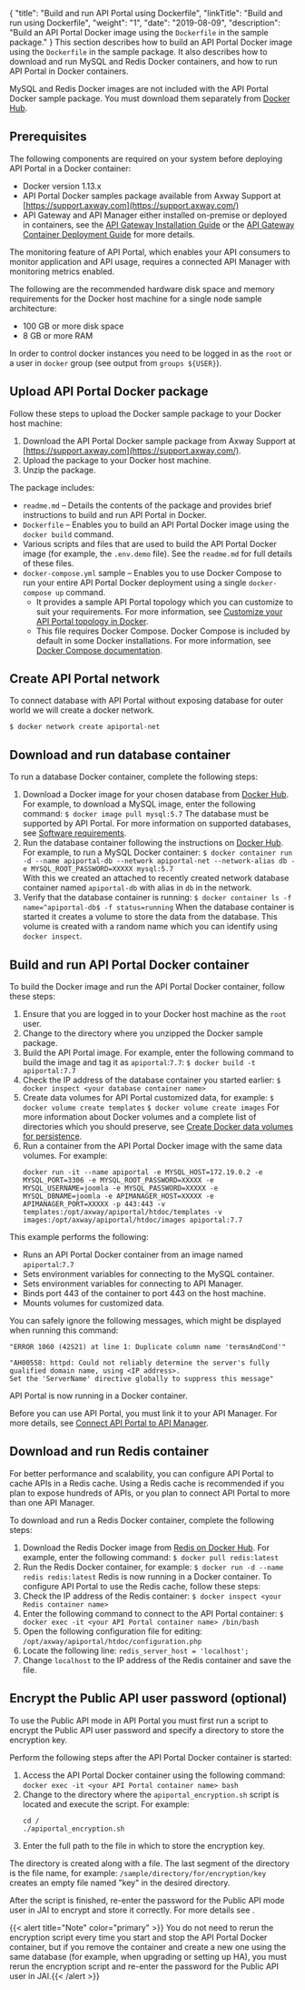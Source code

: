 {
"title": "Build and run API Portal using Dockerfile",
  "linkTitle": "Build and run using Dockerfile",
  "weight": "1",
  "date": "2019-08-09",
  "description": "Build an API Portal Docker image using the `Dockerfile` in the sample package."
}
This section describes how to build an API Portal Docker image using the `Dockerfile` in the sample package. It also describes how to download and run MySQL and Redis Docker containers, and how to run API Portal in Docker containers.

MySQL and Redis Docker images are not included with the API Portal Docker sample package. You must download them separately from [Docker Hub](https://hub.docker.com/).

## Prerequisites

The following components are required on your system before deploying API Portal in a Docker container:

* Docker version 1.13.x
* API Portal Docker samples package available from Axway Support at [https://support.axway.com](https://support.axway.com/)
* API Gateway and API Manager either installed on-premise or deployed in containers, see the [API Gateway Installation Guide](/docs/apim_installation/apigtw_install/) or the [API Gateway Container Deployment Guide](/docs/apim_installation/apigw_containers/) for more details.

The monitoring feature of API Portal, which enables your API consumers to monitor application and API usage, requires a connected API Manager with monitoring metrics enabled.

The following are the recommended hardware disk space and memory requirements for the Docker host machine for a single node sample architecture:

* 100 GB or more disk space
* 8 GB or more RAM

In order to control docker instances you need to be logged in as the `root` or a user in `docker` group (see output from `groups ${USER}`).

## Upload API Portal Docker package

Follow these steps to upload the Docker sample package to your Docker host machine:

1. Download the API Portal Docker sample package from Axway Support at [https://support.axway.com](https://support.axway.com/).
2. Upload the package to your Docker host machine.
3. Unzip the package.

The package includes:

* `readme.md` – Details the contents of the package and provides brief instructions to build and run API Portal in Docker.
* `Dockerfile` – Enables you to build an API Portal Docker image using the `docker build` command.
* Various scripts and files that are used to build the API Portal Docker image (for example, the `.env.demo` file). See the `readme.md` for full details of these files.
* `docker-compose.yml` sample – Enables you to use Docker Compose to run your entire API Portal Docker deployment using a single `docker-compose up` command.
  * It provides a sample API Portal topology which you can customize to suit your requirements. For more information, see [Customize your API Portal topology in Docker](/docs/apim_installation/apiportal_docker/docker_config/).
  * This file requires Docker Compose. Docker Compose is included by default in some Docker installations. For more information, see [Docker Compose documentation](https://docs.docker.com/compose/).

## Create API Portal network

To connect database with API Portal without exposing database for outer world we will create a docker network.

`$ docker network create apiportal-net`

## Download and run database container

To run a database Docker container, complete the following steps:

1. Download a Docker image for your chosen database from [Docker Hub](https://hub.docker.com/). For example, to download a MySQL image, enter the following command:
   `$ docker image pull mysql:5.7`
   The database must be supported by API Portal. For more information on supported databases, see [Software requirements](/docs/apim_installation/apiportal_install/install_software_prereqs/).
2. Run the database container following the instructions on [Docker Hub](https://hub.docker.com/). For example, to run a MySQL Docker container:
   `$ docker container run -d --name apiportal-db --network apiportal-net --network-alias db -e MYSQL_ROOT_PASSWORD=XXXXX mysql:5.7`\
   With this we created an attached to recently created network database container named `apiportal-db` with alias in `db` in the network.
3. Verify that the database container is running:
   `$ docker container ls -f name=^apiportal-db$ -f status=running`
   When the database container is started it creates a volume to store the data from the database. This volume is created with a random name which you can identify using `docker inspect`.

## Build and run API Portal Docker container

To build the Docker image and run the API Portal Docker container, follow these steps:

1. Ensure that you are logged in to your Docker host machine as the `root` user.
2. Change to the directory where you unzipped the Docker sample package.
3. Build the API Portal image. For example, enter the following command to build the image and tag it as `apiportal`:`7.7`:
   `$ docker build -t apiportal:7.7`
4. Check the IP address of the database container you started earlier:
   `$ docker inspect <your database container name>`
5. Create data volumes for API Portal customized data, for example:
   `$ docker volume create templates`
   `$ docker volume create images`
   For more information about Docker volumes and a complete list of directories which you should preserve, see [Create Docker data volumes for persistence](/docs/apim_installation/apiportal_docker/docker_config/).
6. Run a container from the API Portal Docker image with the same data volumes. For example:
   ```
   docker run -it --name apiportal -e MYSQL_HOST=172.19.0.2 -e MYSQL_PORT=3306 -e MYSQL_ROOT_PASSWORD=XXXXX -e MYSQL_USERNAME=joomla -e MYSQL_PASSWORD=XXXXX -e MYSQL_DBNAME=joomla -e APIMANAGER_HOST=XXXXX -e APIMANAGER_PORT=XXXXX -p 443:443 -v templates:/opt/axway/apiportal/htdoc/templates -v images:/opt/axway/apiportal/htdoc/images apiportal:7.7
   ```

This example performs the following:

* Runs an API Portal Docker container from an image named `apiportal`:`7.7`
* Sets environment variables for connecting to the MySQL container.
* Sets environment variables for connecting to API Manager.
* Binds port 443 of the container to port 443 on the host machine.
* Mounts volumes for customized data.

You can safely ignore the following messages, which might be displayed when running this command:

```
"ERROR 1060 (42S21) at line 1: Duplicate column name 'termsAndCond'"

"AH00558: httpd: Could not reliably determine the server's fully qualified domain name, using <IP address>.
Set the 'ServerName' directive globally to suppress this message"
```

API Portal is now running in a Docker container.

Before you can use API Portal, you must link it to your API Manager. For more details, see [Connect API Portal to API Manager](/docs/apim_installation/apiportal_install/connect_to_apimgr/).

## Download and run Redis container

For better performance and scalability, you can configure API Portal to cache APIs in a Redis cache. Using a Redis cache is recommended if you plan to expose hundreds of APIs, or you plan to connect API Portal to more than one API Manager.

To download and run a Redis Docker container, complete the following steps:

1. Download the Redis Docker image from [Redis on Docker Hub](https://hub.docker.com/_/redis/). For example, enter the following command:
   `$ docker pull redis:latest`
2. Run the Redis Docker container, for example:
   `$ docker run -d --name redis redis:latest`
   Redis is now running in a Docker container. To configure API Portal to use the Redis cache, follow these steps:
3. Check the IP address of the Redis container:
   `$ docker inspect <your Redis container name>`
4. Enter the following command to connect to the API Portal container:
   `$ docker exec -it <your API Portal container name> /bin/bash`
5. Open the following configuration file for editing:
   `/opt/axway/apiportal/htdoc/configuration.php`
6. Locate the following line:
   `redis_server_host = 'localhost';`
7. Change `localhost` to the IP address of the Redis container and save the file.

## Encrypt the Public API user password (optional)

To use the Public API mode in API Portal you must first run a script to encrypt the Public API user password and specify a directory to store the encryption key.

Perform the following steps after the API Portal Docker container is started:

1. Access the API Portal Docker container using the following command:
   `docker exec -it <your API Portal container name> bash`
2. Change to the directory where the `apiportal_encryption.sh` script is located and execute the script. For example:
   ```
   cd /
   ./apiportal_encryption.sh
   ```
3. Enter the full path to the file in which to store the encryption key.

The directory is created along with a file. The last segment of the directory is the file name, for example: `/sample/directory/for/encryption/key` creates an empty file named "key" in the desired directory.

After the script is finished, re-enter the password for the Public API mode user in JAI to encrypt and store it correctly. For more details see .

{{< alert title="Note" color="primary" >}} You do not need to rerun the encryption script every time you start and stop the API Portal Docker container, but if you remove the container and create a new one using the same database (for example, when upgrading or setting up HA), you must rerun the encryption script and re-enter the password for the Public API user in JAI.{{< /alert >}}
